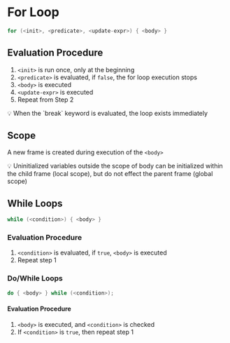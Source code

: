# For Loop

```java
for (<init>, <predicate>, <update-expr>) { <body> }
```

## Evaluation Procedure

1. `<init>` is run once, only at the beginning
2. `<predicate>` is evaluated, if `false`, the for loop execution stops
3. `<body>` is executed
4. `<update-expr>` is executed
5. Repeat from Step 2

<aside>
💡 When the `break` keyword is evaluated, the loop exists immediately

</aside>

## Scope

A new frame is created during execution of the `<body>`

<aside>
💡 Uninitialized variables outside the scope of body can be initialized within the child frame (local scope), but do not effect the parent frame (global scope)

</aside>

## While Loops

```java
while (<condition>) { <body> }
```

### Evaluation Procedure

1. `<condition>` is evaluated, if `true`, `<body>` is executed
2. Repeat step 1

### Do/While Loops

```java
do { <body> } while (<condition>);
```

#### Evaluation Procedure

1. `<body>` is executed, and `<condition>` is checked
2. If `<condition>` is `true`, then repeat step 1